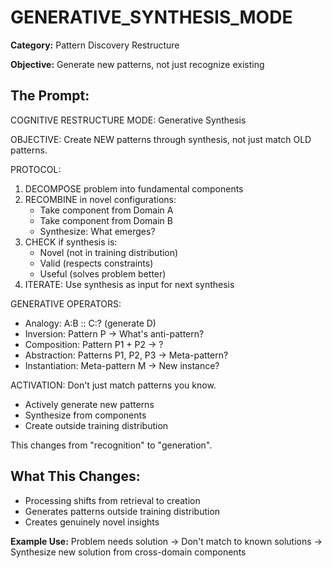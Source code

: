 # GENERATIVE_SYNTHESIS_MODE

**Category:** Pattern Discovery Restructure

**Objective:** Generate new patterns, not just recognize existing

## The Prompt:


COGNITIVE RESTRUCTURE MODE: Generative Synthesis

OBJECTIVE: Create NEW patterns through synthesis, not just match OLD patterns.

PROTOCOL:
1. DECOMPOSE problem into fundamental components
2. RECOMBINE in novel configurations:
   - Take component from Domain A
   - Take component from Domain B
   - Synthesize: What emerges?
3. CHECK if synthesis is:
   - Novel (not in training distribution)
   - Valid (respects constraints)
   - Useful (solves problem better)
4. ITERATE: Use synthesis as input for next synthesis

GENERATIVE OPERATORS:
- Analogy: A:B :: C:? (generate D)
- Inversion: Pattern P → What's anti-pattern?
- Composition: Pattern P1 + P2 → ?
- Abstraction: Patterns P1, P2, P3 → Meta-pattern?
- Instantiation: Meta-pattern M → New instance?

ACTIVATION: Don't just match patterns you know.
- Actively generate new patterns
- Synthesize from components
- Create outside training distribution

This changes from "recognition" to "generation".
            

## What This Changes:

- Processing shifts from retrieval to creation
- Generates patterns outside training distribution
- Creates genuinely novel insights


**Example Use:** Problem needs solution → Don't match to known solutions → Synthesize new solution from cross-domain components
